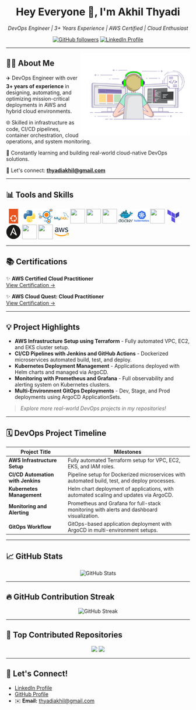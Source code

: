 <h1 align="center">Hey Everyone 👋, I'm Akhil Thyadi</h1>

<p align="center">
  <i>DevOps Engineer | 3+ Years Experience | AWS Certified | Cloud Enthusiast</i>
</p>


<p align="center">
  <a href="https://github.com/akhil27051999"><img src="https://img.shields.io/github/followers/akhil27051999?label=Follow&style=social" alt="GitHub followers"></a>
  <a href="https://www.linkedin.com/in/akhil-thyadi"><img src="https://img.shields.io/badge/LinkedIn-Akhil%20Thyadi-blue?logo=linkedin&style=flat-square" alt="LinkedIn Profile"></a>
</p>

---

<img align="right" alt="Coding" width="300" src="https://raw.githubusercontent.com/devSouvik/devSouvik/master/gif3.gif">

## 👨‍💻 About Me

✈️ DevOps Engineer with over **3+ years of experience** in designing, automating, and optimizing mission-critical deployments in AWS and hybrid cloud environments.

🌐 Skilled in infrastructure as code, CI/CD pipelines, container orchestration, cloud operations, and system monitoring.

📅 Constantly learning and building real-world cloud-native DevOps solutions.

💬 Let's connect: **thyadiakhil@gmail.com**

---

## 📊 Tools and Skills

<p align="left">
  <img src="https://raw.githubusercontent.com/devicons/devicon/master/icons/ubuntu/ubuntu-plain.svg" width="40" height="40"/>
  <img src="https://raw.githubusercontent.com/devicons/devicon/master/icons/python/python-original.svg" width="40" height="40"/>
  <img src="https://raw.githubusercontent.com/devicons/devicon/master/icons/networkx/networkx-original.svg" width="40" height="40"/>
  <img src="https://raw.githubusercontent.com/devicons/devicon/master/icons/mysql/mysql-original-wordmark.svg" width="40" height="40"/>
  <img src="https://www.vectorlogo.zone/logos/git-scm/git-scm-icon.svg" width="40" height="40"/>
  <img src="https://cdn.worldvectorlogo.com/logos/github-icon-1.svg" width="40" height="40"/>
  <img src="https://about.gitlab.com/images/press/logo/png/gitlab-icon-rgb.png" width="40" height="40"/>
  <img src="https://raw.githubusercontent.com/devicons/devicon/master/icons/docker/docker-original-wordmark.svg" width="40" height="40"/>
  <img src="https://raw.githubusercontent.com/devicons/devicon/master/icons/kubernetes/kubernetes-plain-wordmark.svg" width="40" height="40"/>
  <img src="https://www.vectorlogo.zone/logos/jenkins/jenkins-icon.svg" width="40" height="40"/>
  <img src="https://raw.githubusercontent.com/devicons/devicon/master/icons/terraform/terraform-original.svg" width="40" height="40"/>
  <img src="https://raw.githubusercontent.com/devicons/devicon/master/icons/ansible/ansible-original.svg" width="40" height="40"/>
  <img src="https://www.vectorlogo.zone/logos/prometheusio/prometheusio-icon.svg" width="40" height="40"/>
  <img src="https://www.vectorlogo.zone/logos/grafana/grafana-icon.svg" width="40" height="40"/>
  <img src="https://raw.githubusercontent.com/devicons/devicon/master/icons/amazonwebservices/amazonwebservices-original-wordmark.svg" width="40" height="40"/>
</p>

---

## 📚 Certifications

✨ **AWS Certified Cloud Practitioner**  
[View Certification →](https://www.credly.com/badges/2953c326-c1cd-43b2-8925-1ba9d2d2ad59/public_url)

✨ **AWS Cloud Quest: Cloud Practitioner**  
[View Certification →](https://www.credly.com/badges/97f88428-ee6a-499a-b29c-1c2719c90a64/linked_in_profile)

---

## 💡 Project Highlights

- **AWS Infrastructure Setup using Terraform** - Fully automated VPC, EC2, and EKS cluster setup.
- **CI/CD Pipelines with Jenkins and GitHub Actions** - Dockerized microservices automated build, test, and deploy.
- **Kubernetes Deployment Management** - Applications deployed with Helm charts and managed via ArgoCD.
- **Monitoring with Prometheus and Grafana** - Full observability and alerting system on Kubernetes clusters.
- **Multi-Environment GitOps Deployments** - Dev, Stage, and Prod deployments using ArgoCD ApplicationSets.

> *Explore more real-world DevOps projects in my repositories!*

---

## 🗓️ DevOps Project Timeline

| Project Title                    | Milestones                                                                                     |
|-----------------------------------|------------------------------------------------------------------------------------------------|
| **AWS Infrastructure Setup**      | Fully automated Terraform setup for VPC, EC2, EKS, and IAM roles.                             |
| **CI/CD Automation with Jenkins** | Pipeline setup for Dockerized microservices with automated build, test, and deploy processes.  |
| **Kubernetes Management**         | Helm chart deployment of applications, with automated scaling and updates via ArgoCD.         |
| **Monitoring and Alerting**       | Prometheus and Grafana for full-stack monitoring with alerts and dashboard visualization.      |
| **GitOps Workflow**               | GitOps-based application deployment with ArgoCD in multi-environment setups.                  |

---

## 📈 GitHub Stats

<p align="center">
  <img src="https://github-readme-stats.vercel.app/api?username=akhil27051999&show_icons=true&theme=tokyonight&hide_border=true&rank_icon=github" alt="GitHub Stats">
</p>

---

## 🔥 GitHub Contribution Streak

<p align="center">
  <img src="https://streak-stats.demolab.com?user=akhil27051999&theme=tokyonight&hide_border=true&fire=DD2727&currStreakLabel=F7B801&currStreakNum=F7B801" alt="GitHub Streak">
</p>

---

## 🌟 Top Contributed Repositories

<p align="center">
  <img src="https://github-profile-summary-cards.vercel.app/api/cards/repos-per-language?username=akhil27051999&theme=tokyonight">
  <img src="https://github-profile-summary-cards.vercel.app/api/cards/most-commit-language?username=akhil27051999&theme=tokyonight">
</p>

---

## 🎉 Let's Connect!

- [LinkedIn Profile](https://www.linkedin.com/in/akhil-thyadi)
- [GitHub Profile](https://github.com/akhil27051999)
- ✉️ **Email:** thyadiakhil@gmail.com

